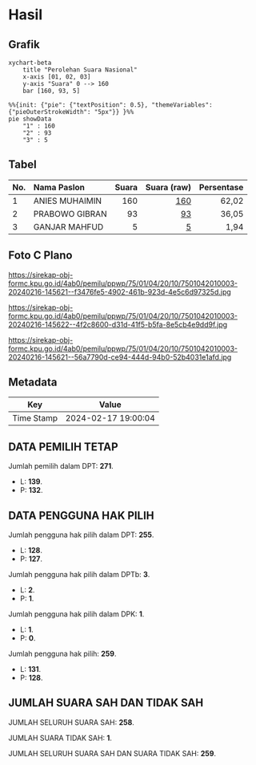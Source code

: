 # Hasil

## Grafik

```mermaid
xychart-beta
    title "Perolehan Suara Nasional"
    x-axis [01, 02, 03]
    y-axis "Suara" 0 --> 160
    bar [160, 93, 5]
```

```mermaid
%%{init: {"pie": {"textPosition": 0.5}, "themeVariables": {"pieOuterStrokeWidth": "5px"}} }%%
pie showData
    "1" : 160
    "2" : 93
    "3" : 5
```

## Tabel

| No. | Nama Paslon    | Suara | Suara (raw) | Persentase |
|:--- |:-------------- | -----:| -----------:| ----------:|
| 1   | ANIES MUHAIMIN | 160   | [160][p-1]  | 62,02      |
| 2   | PRABOWO GIBRAN | 93    | [93][p-2]   | 36,05      |
| 3   | GANJAR MAHFUD  | 5     | [5][p-3]    | 1,94       |


[p-1]: https://github.com/gigit-pemilu/pemilu-2024/blob/main/pilpres/hitung-suara/sub/75-gorontalo/sub/01-gorontalo/sub/04-tibawa/sub/2010-iloponu/sub/003-tps/sub/paslon-1.txt
[p-2]: https://github.com/gigit-pemilu/pemilu-2024/blob/main/pilpres/hitung-suara/sub/75-gorontalo/sub/01-gorontalo/sub/04-tibawa/sub/2010-iloponu/sub/003-tps/sub/paslon-2.txt
[p-3]: https://github.com/gigit-pemilu/pemilu-2024/blob/main/pilpres/hitung-suara/sub/75-gorontalo/sub/01-gorontalo/sub/04-tibawa/sub/2010-iloponu/sub/003-tps/sub/paslon-3.txt

## Foto C Plano

https://sirekap-obj-formc.kpu.go.id/4ab0/pemilu/ppwp/75/01/04/20/10/7501042010003-20240216-145621--f3476fe5-4902-461b-923d-4e5c6d97325d.jpg

https://sirekap-obj-formc.kpu.go.id/4ab0/pemilu/ppwp/75/01/04/20/10/7501042010003-20240216-145622--4f2c8600-d31d-41f5-b5fa-8e5cb4e9dd9f.jpg

https://sirekap-obj-formc.kpu.go.id/4ab0/pemilu/ppwp/75/01/04/20/10/7501042010003-20240216-145621--56a7790d-ce94-444d-94b0-52b4031e1afd.jpg


## Metadata

| Key        | Value               |
| ---------- | ------------------- |
| Time Stamp | 2024-02-17 19:00:04 |


## DATA PEMILIH TETAP

Jumlah pemilih dalam DPT: **271**.
 * L: **139**.
 * P: **132**.

## DATA PENGGUNA HAK PILIH

Jumlah pengguna hak pilih dalam DPT: **255**.
 * L: **128**.
 * P: **127**.

Jumlah pengguna hak pilih dalam DPTb: **3**.
 * L: **2**.
 * P: **1**.

Jumlah pengguna hak pilih dalam DPK: **1**.
 * L: **1**.
 * P: **0**.

Jumlah pengguna hak pilih: **259**.
 * L: **131**.
 * P: **128**.

## JUMLAH SUARA SAH DAN TIDAK SAH

JUMLAH SELURUH SUARA SAH: **258**.

JUMLAH SUARA TIDAK SAH: **1**.

JUMLAH SELURUH SUARA SAH DAN SUARA TIDAK SAH: **259**.



